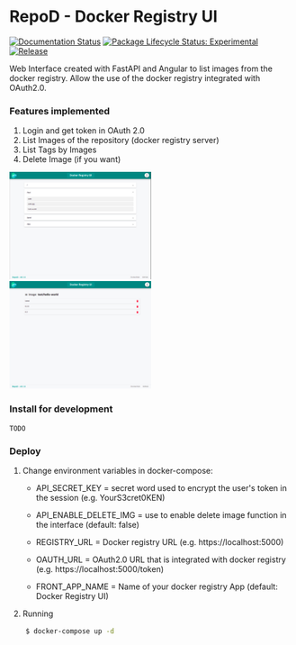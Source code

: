 # RepoD - Docker Registry UI

[![Documentation Status](https://img.shields.io/badge/license-MIT-green)](https://github.com/betonr/repo-d/blob/master/LICENSE)
[![Package Lifecycle Status: Experimental](https://img.shields.io/badge/lifecycle-experimental-green.svg)](tidyverse.org/lifecycle/#experimental)
[![Release](https://img.shields.io/github/tag/betonr/repo-d.svg)](https://github.com/brazil-data-cube/portal/releases)

Web Interface created with FastAPI and Angular to list images from the docker registry. Allow the use of the docker registry integrated with OAuth2.0.


### **Features implemented**

1. Login and get token in OAuth 2.0
2. List Images of the repository (docker registry server)
3. List Tags by Images
4. Delete Image (if you want)

<div>
    <img src="./static/home.png" width="50%">
    <img src="./static/tags.png" width="50%">
</div>

### **Install for development**

    TODO

### **Deploy**

1. Change environment variables in docker-compose:

    - API_SECRET_KEY = secret word used to encrypt the user's token in the session (e.g. YourS3cret0KEN)

    - API_ENABLE_DELETE_IMG = use to enable delete image function in the interface (default: false)

    - REGISTRY_URL = Docker registry URL (e.g. https://localhost:5000)

    - OAUTH_URL = OAuth2.0 URL that is integrated with docker registry (e.g. https://localhost:5000/token)

    - FRONT_APP_NAME = Name of your docker registry App (default: Docker Registry UI)

2. Running

```bash
    $ docker-compose up -d
```






